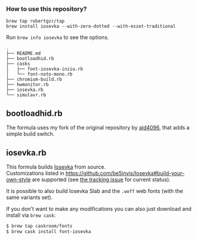 ### How to use this repository?
```
brew tap robertgzr/tap
brew install iosevka --with-zero-dotted --with-eszet-traditional
```
Run `brew info iosevka` to see the options.
```
.
├── README.md
├── bootloadhid.rb
├── casks
│   ├── font-iosevka-inziu.rb
│   └── font-noto-mono.rb
├── chromium-build.rb
├── hwmonitor.rb
├── iosevka.rb
└── simulavr.rb
```

## bootloadhid.rb
The formula uses my fork of the original repository by [ajd4096](https://github.com/ajd4096), that adds a simple build switch.

## iosevka.rb
This formula builds [Iosevka](https://github.com/be5invis/iosevka) from source.  
Customizations listed in https://github.com/be5invis/Iosevka#build-your-own-style are supported (see [the tracking issue](https://github.com/robertgzr/homebrew-tap/issues/5) for current
status).

It is possible to also build Iosevka Slab and the `.woff` web fonts (with the same variants set).

If you don't want to make any modifications you can also just download and install via `brew cask`:
```bash
$ brew tap caskroom/fonts
$ brew cask install font-iosevka
```
